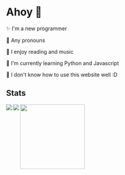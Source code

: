 <h1> Ahoy 🌚 </h1>


 <p> ✨ I'm a new programmer </p>
 <p> 🔮 Any pronouns
 <p> 👀 I enjoy reading and music </p>
 <p> 🌱 I'm currently learning Python and Javascript </p>
 <p> 🎉 I don't know how to use this website well :D </p>



<h2> Stats </h2>

<a href="https://github.com/anuraghazra/github-readme-stats">
  <img align="left" src="https://github-readme-stats.vercel.app/api?username=groovyrae&show_icons=true&theme=outrun&title_color=ffd83e&icon_color=ff55ff&hide=prs" />
</a> 
<a href="https://git.io/streak-stats">
  <img align="left" src="https://github-readme-streak-stats.herokuapp.com/?user=groovyrae&background=141439&currStreakNum=ffd83e&sideNums=ffd83e&currStreakLabel=8080ff&sideLabels=8080ff&dates=ff55ff" />
</a>
<a href="https://github.com/anuraghazra/github-readme-stats"> 
  <img clear="left" src="https://github-readme-stats.vercel.app/api/top-langs/?username=groovyrae&theme=outrun&title_color=ffd83e&text_color=ff55ff" height="175">
</a>

 
 
 
<!---
groovyrae/groovyrae is a ✨ special ✨ repository because its `README.md` (this file) appears on your GitHub profile.
You can click the Preview link to take a look at your changes.


--->
